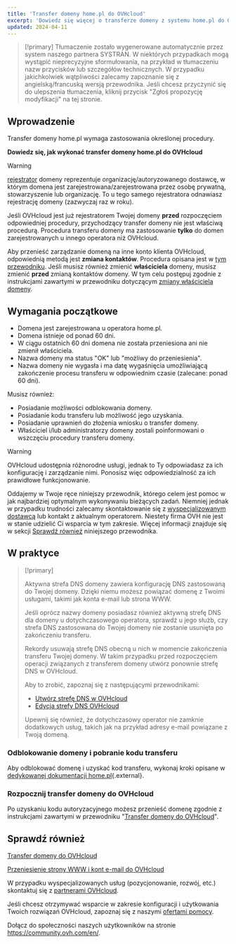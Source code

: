 ```yaml
---
title: 'Transfer domeny home.pl do OVHcloud'
excerpt: 'Dowiedz się więcej o transferze domeny z systemu home.pl do OVHcloud'
updated: 2024-04-11
---
```


> [!primary]
> Tłumaczenie zostało wygenerowane automatycznie przez system naszego partnera SYSTRAN. W niektórych przypadkach mogą wystąpić nieprecyzyjne sformułowania, na przykład w tłumaczeniu nazw przycisków lub szczegółów technicznych. W przypadku jakichkolwiek wątpliwości zalecamy zapoznanie się z angielską/francuską wersją przewodnika. Jeśli chcesz przyczynić się do ulepszenia tłumaczenia, kliknij przycisk "Zgłoś propozycję modyfikacji" na tej stronie.
> 

## Wprowadzenie

Transfer domeny home.pl wymaga zastosowania określonej procedury.

**Dowiedz się, jak wykonać transfer domeny home.pl do OVHcloud**

> [!warning]
>
> [rejestrator](/links/web/domains-what-is-registrar) domeny reprezentuje organizację/autoryzowanego dostawcę, w którym domena jest zarejestrowana/zarejestrowana przez osobę prywatną, stowarzyszenie lub organizację. To u tego samego rejestratora odnawiasz rejestrację domeny (zazwyczaj raz w roku).
>
> Jeśli OVHcloud jest już rejestratorem Twojej domeny **przed** rozpoczęciem odpowiedniej procedury, przychodzący transfer domeny nie jest właściwą procedurą. Procedura transferu domeny ma zastosowanie **tylko** do domen zarejestrowanych u innego operatora niż OVHcloud.
>
> Aby przenieść zarządzanie domeną na inne konto klienta OVHcloud, odpowiednią metodą jest **zmiana kontaktów**. Procedura opisana jest w [tym przewodniku](/pages/account_and_service_management/account_information/managing_contacts).
> Jeśli musisz również zmienić **właściciela** domeny, musisz zmienić **przed** zmianą kontaktów domeny. W tym celu postępuj zgodnie z instrukcjami zawartymi w przewodniku dotyczącym [zmiany właściciela domeny](/pages/web_cloud/domains/trade_domain).
>

## Wymagania początkowe

- Domena jest zarejestrowana u operatora home.pl.
- Domena istnieje od ponad 60 dni.
- W ciągu ostatnich 60 dni domena nie została przeniesiona ani nie zmienił właściciela.
- Nazwa domeny ma status "OK" lub "możliwy do przeniesienia".
- Nazwa domeny nie wygasła i ma datę wygaśnięcia umożliwiającą zakończenie procesu transferu w odpowiednim czasie (zalecane: ponad 60 dni).

Musisz również:

- Posiadanie możliwości odblokowania domeny.
- Posiadanie kodu transferu lub możliwość jego uzyskania.
- Posiadanie uprawnień do złożenia wniosku o transfer domeny.
- Właściciel i/lub administratorzy domeny zostali poinformowani o wszczęciu procedury transferu domeny.

> [!warning]
>
> OVHcloud udostępnia różnorodne usługi, jednak to Ty odpowiadasz za ich konfigurację i zarządzanie nimi. Ponosisz więc odpowiedzialność za ich prawidłowe funkcjonowanie.
>
> Oddajemy w Twoje ręce niniejszy przewodnik, którego celem jest pomoc w jak najbardziej optymalnym wykonywaniu bieżących zadań. Niemniej jednak w przypadku trudności zalecamy skontaktowanie się z [wyspecjalizowanym dostawcą](/links/partner) lub kontakt z aktualnym operatorem. Niestety firma OVH nie jest w stanie udzielić Ci wsparcia w tym zakresie. Więcej informacji znajduje się w sekcji [Sprawdź również](#go-further) niniejszego przewodnika.
>

## W praktyce

> [!primary]
>
> Aktywna strefa DNS domeny zawiera konfigurację DNS zastosowaną do Twojej domeny. Dzięki niemu możesz powiązać domenę z Twoimi usługami, takimi jak konta e-mail lub strona WWW.
>
> Jeśli oprócz nazwy domeny posiadasz również aktywną strefę DNS dla domeny u dotychczasowego operatora, sprawdź u jego służb, czy strefa DNS zastosowana do Twojej domeny nie zostanie usunięta po zakończeniu transferu.
>
> Rekordy usuwają strefę DNS obecną u nich w momencie zakończenia transferu Twojej domeny. W takim przypadku przed rozpoczęciem operacji związanych z transferem domeny utwórz ponownie strefę DNS w OVHcloud.
>
> Aby to zrobić, zapoznaj się z następującymi przewodnikami:
>
> - [Utwórz strefę DNS w OVHcloud](/pages/web_cloud/domains/dns_zone_create)
> - [Edycja strefy DNS OVHcloud](/pages/web_cloud/domains/dns_zone_edit)
>
> Upewnij się również, że dotychczasowy operator nie zamknie dodatkowych usług, takich jak na przykład adresy e-mail powiązane z Twoją domeną.
>

### Odblokowanie domeny i pobranie kodu transferu

Aby odblokować domenę i uzyskać kod transferu, wykonaj kroki opisane w [dedykowanej dokumentacji home.pl](https://pomoc.home.pl/baza-wiedzy/request-for-authinfo-code-form){.external}.

### Rozpocznij transfer domeny do OVHcloud

Po uzyskaniu kodu autoryzacyjnego możesz przenieść domenę zgodnie z instrukcjami zawartymi w przewodniku "[Transfer domeny do OVHcloud](/pages/web_cloud/domains/transfer_incoming_generic_domain)".

## Sprawdź również <a name="go-further"></a>

[Transfer domeny do OVHcloud](/pages/web_cloud/domains/transfer_incoming_generic_domain)

[Przeniesienie strony WWW i kont e-mail do OVHcloud](/pages/web_cloud/web_hosting/hosting_migrating_to_ovh)

W przypadku wyspecjalizowanych usług (pozycjonowanie, rozwój, etc.) skontaktuj się z [partnerami OVHcloud](/links/partner).

Jeśli chcesz otrzymywać wsparcie w zakresie konfiguracji i użytkowania Twoich rozwiązań OVHcloud, zapoznaj się z naszymi [ofertami pomocy](/links/support).

Dołącz do społeczności naszych użytkowników na stronie <https://community.ovh.com/en/>.